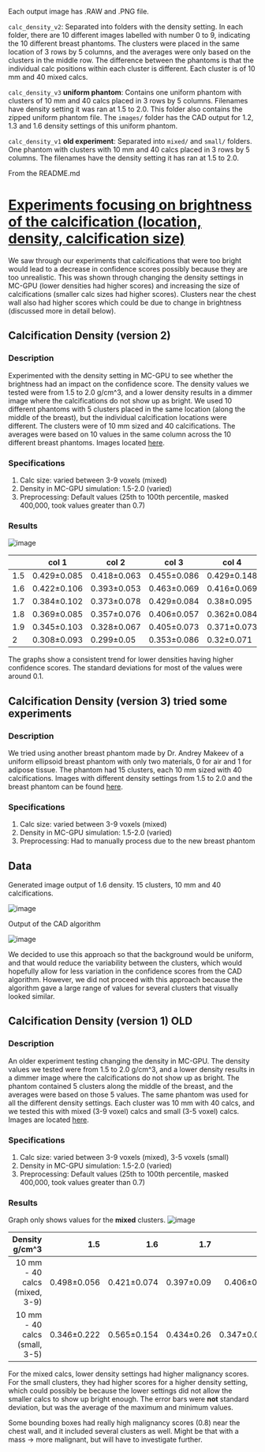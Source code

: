 Each output image has .RAW and .PNG file. 

`calc_density_v2`: Separated into folders with the density setting. In each folder, there are 10 different images labelled with number 0 to 9, indicating the 10 different breast phantoms. The clusters were placed in the same location of 3 rows by 5 columns, and the averages were only based on the clusters in the middle row. The difference between the phantoms is that the individual calc positions within each cluster is different. Each cluster is of 10 mm and 40 mixed calcs. 

`calc_density_v3` **uniform phantom**: Contains one uniform phantom with clusters of 10 mm and 40 calcs placed in 3 rows by 5 columns. Filenames have density setting it was ran at 1.5 to 2.0. This folder also contains the zipped uniform phantom file. The `images/` folder has the CAD output for 1.2, 1.3 and 1.6 density settings of this uniform phantom. 

`calc_density_v1` **old experiment**: Separated into `mixed/` and `small/` folders. One phantom with clusters with 10 mm and 40 calcs placed in 3 rows by 5 columns. The filenames have the density setting it has ran at 1.5 to 2.0. 

From the README.md

# [Experiments focusing on brightness of the calcification (location, density, calcification size)](https://github.com/marianqian/cluster_generation_data#experiments-focusing-on-brightness-of-the-calcification-location-density-calcification-size)

We saw through our experiments that calcifications that were too bright would lead to a decrease in confidence scores possibly because they are too unrealistic. This was shown through changing the density settings in MC-GPU (lower densities had higher scores) and increasing the size of calcifications (smaller calc sizes had higher scores). Clusters near the chest wall also had higher scores which could be due to change in brightness (discussed more in detail below). 

## Calcification Density (version 2)
### Description
Experimented with the density setting in MC-GPU to see whether the brightness had an impact on the confidence score. The density values we tested were from 1.5 to 2.0 g/cm^3, and a lower density results in a dimmer image where the calcifications do not show up as bright. We used 10 different phantoms with 5 clusters placed in the same location (along the middle of the breast), but the individual calcification locations were different. The clusters were of 10 mm sized and 40 calcifications. The averages were based on 10 values in the same column across the 10 different breast phantoms. Images located [here](https://github.com/marianqian/cluster_generation_data/tree/master/calc_density/calc_density_v2). 

### Specifications
1. Calc size: varied between 3-9 voxels (mixed)   
2. Density in MC-GPU simulation: 1.5-2.0 (varied)
3. Preprocessing: Default values (25th to 100th percentile, masked 400,000, took values greater than 0.7) 

### Results
![image](../calc_density/images/calc_density_graphs.png)

|     | col 1       | col 2       | col 3       | col 4       | col 5       |
|-----|-------------|-------------|-------------|-------------|-------------|
| 1.5 | 0.429±0.085 | 0.418±0.063 | 0.455±0.086 | 0.429±0.148 | 0.461±0.103 |
| 1.6 | 0.422±0.106 | 0.393±0.053 | 0.463±0.069 | 0.416±0.069 | 0.395±0.132 |
| 1.7 | 0.384±0.102 | 0.373±0.078 | 0.429±0.084 | 0.38±0.095  | 0.362±0.127 |
| 1.8 | 0.369±0.085 | 0.357±0.076 | 0.406±0.057 | 0.362±0.084 | 0.323±0.091 |
| 1.9 | 0.345±0.103 | 0.328±0.067 | 0.405±0.073 | 0.371±0.073 | 0.331±0.109 |
| 2   | 0.308±0.093 | 0.299±0.05  | 0.353±0.086 | 0.32±0.071  | 0.287±0.101 |

The graphs show a consistent trend for lower densities having higher confidence scores. The standard deviations for most of the values were around 0.1. 


## Calcification Density (version 3) tried some experiments 
### Description
We tried using another breast phantom made by Dr. Andrey Makeev of a uniform ellipsoid breast phantom with only two materials, 0 for air and 1 for adipose tissue. The phantom had 15 clusters, each 10 mm sized with 40 calcifications. Images with different density settings from 1.5 to 2.0 and the breast phantom can be found [here](https://github.com/marianqian/cluster_generation_data/tree/master/calc_density/calc_density_v3). 

### Specifications
1. Calc size: varied between 3-9 voxels (mixed)   
2. Density in MC-GPU simulation: 1.5-2.0 (varied)
3. Preprocessing: Had to manually process due to the new breast phantom 

## Data
Generated image output of 1.6 density. 15 clusters, 10 mm and 40 calcifications. 

![image](../calc_density/images/ellip_calc_1.6.png)

Output of the CAD algorithm

![image](../calc_density/images/ellip_calc_1.6_cad_output_all.png)

We decided to use this approach so that the background would be uniform, and that would reduce the variability between the clusters, which would hopefully allow for less variation in the confidence scores from the CAD algorithm. However, we did not proceed with this approach because the algorithm gave a large range of values for several clusters that visually looked similar. 

## Calcification Density (version 1) OLD
### Description
An older experiment testing changing the density in MC-GPU. The density values we tested were from 1.5 to 2.0 g/cm^3, and a lower density results in a dimmer image where the calcifications do not show up as bright. The phantom contained 5 clusters along the middle of the breast, and the averages were based on those 5 values. The same phantom was used for all the different density settings. Each cluster was 10 mm with 40 calcs, and we tested this with mixed (3-9 voxel) calcs and small (3-5 voxel) calcs. Images are located [here](https://github.com/marianqian/cluster_generation_data/tree/master/calc_density/calc_density_v1). 

### Specifications
1. Calc size: varied between 3-9 voxels (mixed), 3-5 voxels (small)   
2. Density in MC-GPU simulation: 1.5-2.0 (varied)
3. Preprocessing: Default values (25th to 100th percentile, masked 400,000, took values greater than 0.7) 

### Results

Graph only shows values for the **mixed** clusters. 
![image](../calc_density/images/calc_density_graphs_presentation.png)


|              Density   g/cm^3    |             1.5    |             1.6    |            1.7    |            1.8    |             1.9    |               2    |
|---------------------------------:|-------------------:|-------------------:|------------------:|------------------:|-------------------:|-------------------:|
|     10   mm - 40 calcs (mixed, 3-9)    |     0.498±0.056    |     0.421±0.074    |     0.397±0.09    |     0.406±0.09    |     0.365±0.067    |     0.347±0.082    |
| 10 mm - 40 calcs (small, 3-5) | 0.346±0.222 | 0.565±0.154 | 0.434±0.26 | 0.347±0.082 | 0.609±0.056 | 0.629±0.11 |

For the mixed calcs, lower density settings had higher malignancy scores. For the small clusters, they had higher scores for a higher density setting, which could possibly be because the lower settings did not allow the smaller calcs to show up bright enough. The error bars were **not** standard deviation, but was the average of the maximum and minimum values. 

Some bounding boxes had really high malignancy scores (0.8) near the chest wall, and it included several clusters as well. Might be that with a mass -> more malignant, but will have to investigate further. 
